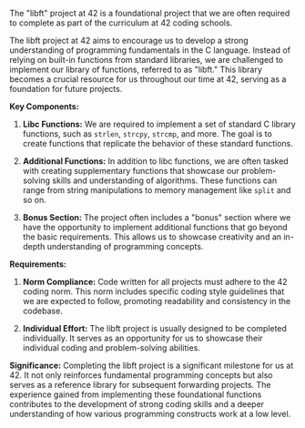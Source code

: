 The "libft" project at 42 is a foundational project that we are often required to complete as part of the curriculum at 42 coding schools. 

The libft project at 42 aims to encourage us to develop a strong understanding of programming fundamentals in the C language. Instead of relying on built-in functions from standard libraries, we are challenged to implement our library of functions, referred to as "libft." This library becomes a crucial resource for us throughout our time at 42, serving as a foundation for future projects.

**Key Components:**
1. **Libc Functions:**
   We are required to implement a set of standard C library functions, such as `strlen`, `strcpy`, `strcmp`, and more. The goal is to create functions that replicate the behavior of these standard functions.

2. **Additional Functions:**
   In addition to libc functions, we are often tasked with creating supplementary functions that showcase our problem-solving skills and understanding of algorithms. These functions can range from string manipulations to memory management like `split` and so on.

3. **Bonus Section:**
   The project often includes a "bonus" section where we have the opportunity to implement additional functions that go beyond the basic requirements. This allows us to showcase creativity and an in-depth understanding of programming concepts.

**Requirements:**
1. **Norm Compliance:**
   Code written for all projects must adhere to the 42 coding norm. This norm includes specific coding style guidelines that we are expected to follow, promoting readability and consistency in the codebase.

2. **Individual Effort:**
   The libft project is usually designed to be completed individually. It serves as an opportunity for us to showcase their individual coding and problem-solving abilities.

**Significance:**
Completing the libft project is a significant milestone for us at 42. It not only reinforces fundamental programming concepts but also serves as a reference library for subsequent forwarding projects. The experience gained from implementing these foundational functions contributes to the development of strong coding skills and a deeper understanding of how various programming constructs work at a low level.
